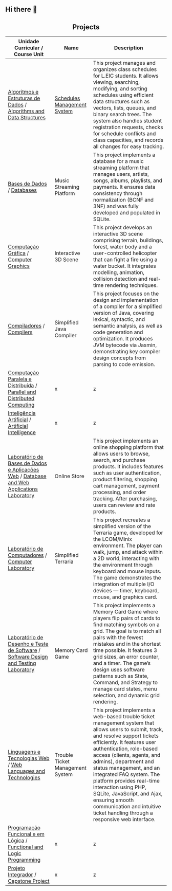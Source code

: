 ## Hi there 👋

<h2 align = "center" >Projects</h2>
<p align = "center">

| Unidade Curricular / Course Unit   | Name      | Description                                                                                                                                                   |
|------------------------------------|-----------|---------------------------------------------------------------------------------------------------------------------------------------------------------------|
| [Algoritmos e Estruturas de Dados](https://sigarra.up.pt/feup/pt/UCURR_GERAL.FICHA_UC_VIEW?pv_ocorrencia_id=520316) / [Algorithms and Data Structures](https://sigarra.up.pt/feup/en/UCURR_GERAL.FICHA_UC_VIEW?pv_ocorrencia_id=520316)| [Schedules Management System](https://github.com/phpc99/aed-project) | This project manages and organizes class schedules for L.EIC students. It allows viewing, searching, modifying, and sorting schedules using efficient data structures such as vectors, lists, queues, and binary search trees. The system also handles student registration requests, checks for schedule conflicts and class capacities, and records all changes for easy tracking. |
| [Bases de Dados](https://sigarra.up.pt/feup/pt/UCURR_GERAL.FICHA_UC_VIEW?pv_ocorrencia_id=541877) / [Databases](https://sigarra.up.pt/feup/en/UCURR_GERAL.FICHA_UC_VIEW?pv_ocorrencia_id=541877)| Music Streaming Platform | This project implements a database for a music streaming platform that manages users, artists, songs, albums, playlists, and payments. It ensures data consistency through normalization (BCNF and 3NF) and was fully developed and populated in SQLite. |
| [Computação Gráfica](https://sigarra.up.pt/feup/pt/UCURR_GERAL.FICHA_UC_VIEW?pv_ocorrencia_id=541892) / [Computer Graphics](https://sigarra.up.pt/feup/en/UCURR_GERAL.FICHA_UC_VIEW?pv_ocorrencia_id=541892)| Interactive 3D Scene | This project develops an interactive 3D scene comprising terrain, buildings, forest, water body and a user-controlled helicopter that can fight a fire using a water bucket. It integrates modelling, animation, collision detection and real-time rendering techniques. |
| [Compiladores](https://sigarra.up.pt/feup/pt/UCURR_GERAL.FICHA_UC_VIEW?pv_ocorrencia_id=541891) / [Compilers](https://sigarra.up.pt/feup/en/UCURR_GERAL.FICHA_UC_VIEW?pv_ocorrencia_id=541891)| Simplified Java Compiler | This project focuses on the design and implementation of a compiler for a simplified version of Java, covering lexical, syntactic, and semantic analysis, as well as code generation and optimization. It produces JVM bytecode via Jasmin, demonstrating key compiler design concepts from parsing to code emission. |
| [Computação Paralela e Distribuída](https://sigarra.up.pt/feup/pt/UCURR_GERAL.FICHA_UC_VIEW?pv_ocorrencia_id=541893) / [Parallel and Distributed Computing](https://sigarra.up.pt/feup/en/UCURR_GERAL.FICHA_UC_VIEW?pv_ocorrencia_id=541893)| x | z |
| [Inteligência Artificial](https://sigarra.up.pt/feup/pt/UCURR_GERAL.FICHA_UC_VIEW?pv_ocorrencia_id=520334) / [Artificial Intelligence](https://sigarra.up.pt/feup/en/UCURR_GERAL.FICHA_UC_VIEW?pv_ocorrencia_id=520334)| x | z |
| [Laboratório de Bases de Dados e Aplicações Web](https://sigarra.up.pt/feup/pt/UCURR_GERAL.FICHA_UC_VIEW?pv_ocorrencia_id=541888) / [Database and Web Applications Laboratory](https://sigarra.up.pt/feup/en/UCURR_GERAL.FICHA_UC_VIEW?pv_ocorrencia_id=541888)| Online Store | This project implements an online shopping platform that allows users to browse, search, and purchase products. It includes features such as user authentication, product filtering, shopping cart management, payment processing, and order tracking. After purchasing, users can review and rate products. |
| [Laboratório de Computadores](https://sigarra.up.pt/feup/pt/UCURR_GERAL.FICHA_UC_VIEW?pv_ocorrencia_id=541883) / [Computer Laboratory](https://sigarra.up.pt/feup/en/UCURR_GERAL.FICHA_UC_VIEW?pv_ocorrencia_id=541883)| Simplified Terraria | This project recreates a simplified version of the Terraria game, developed for the LCOM/Minix environment. The player can walk, jump, and attack within a 2D world, interacting with the environment through keyboard and mouse inputs. The game demonstrates the integration of multiple I/O devices — timer, keyboard, mouse, and graphics card. |
| [Laboratório de Desenho e Teste de Software](https://sigarra.up.pt/feup/pt/UCURR_GERAL.FICHA_UC_VIEW?pv_ocorrencia_id=541879) / [Software Design and Testing Laboratory](https://sigarra.up.pt/feup/en/UCURR_GERAL.FICHA_UC_VIEW?pv_ocorrencia_id=541879)| Memory Card Game | This project implements a Memory Card Game where players flip pairs of cards to find matching symbols on a grid. The goal is to match all pairs with the fewest mistakes and in the shortest time possible. It features 3 grid sizes, an error counter, and a timer. The game’s design uses software patterns such as State, Command, and Strategy to manage card states, menu selection, and dynamic grid rendering. |
| [Linguagens e Tecnologias Web](https://sigarra.up.pt/feup/pt/UCURR_GERAL.FICHA_UC_VIEW?pv_ocorrencia_id=501681) / [Web Languages and Technologies](https://sigarra.up.pt/feup/en/UCURR_GERAL.FICHA_UC_VIEW?pv_ocorrencia_id=501681)| Trouble Ticket Management System | This project implements a web-based trouble ticket management system that allows users to submit, track, and resolve support tickets efficiently. It features user authentication, role-based access (clients, agents, and admins), department and status management, and an integrated FAQ system. The platform provides real-time interaction using PHP, SQLite, JavaScript, and Ajax, ensuring smooth communication and intuitive ticket handling through a responsive web interface. |
| [Programação Funcional e em Lógica](https://sigarra.up.pt/feup/pt/UCURR_GERAL.FICHA_UC_VIEW?pv_ocorrencia_id=541889) / [Functional and Logic Programming](https://sigarra.up.pt/feup/en/UCURR_GERAL.FICHA_UC_VIEW?pv_ocorrencia_id=541889)| x | z |
| [Projeto Integrador](https://sigarra.up.pt/feup/pt/UCURR_GERAL.FICHA_UC_VIEW?pv_ocorrencia_id=541895) / [Capstone Project](https://sigarra.up.pt/feup/en/UCURR_GERAL.FICHA_UC_VIEW?pv_ocorrencia_id=541895)| x | z |

